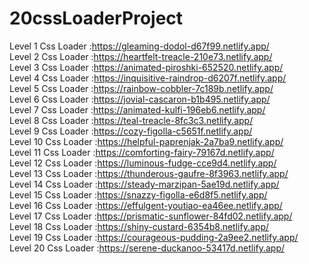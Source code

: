 # 20cssLoaderProject

Level 1 Css Loader :https://gleaming-dodol-d67f99.netlify.app/  <br/>
Level 2 Css Loader :https://heartfelt-treacle-210e73.netlify.app/  <br/>
Level 3 Css Loader :https://animated-piroshki-652520.netlify.app/  <br/>
Level 4 Css Loader :https://inquisitive-raindrop-d6207f.netlify.app/  <br/>
Level 5 Css Loader :https://rainbow-cobbler-7c189b.netlify.app/  <br/>
Level 6 Css Loader :https://jovial-cascaron-b1b495.netlify.app/  <br/>
Level 7 Css Loader :https://animated-kulfi-196eb6.netlify.app/  <br/>
Level 8 Css Loader :https://teal-treacle-8fc3c3.netlify.app/  <br/>
Level 9 Css Loader :https://cozy-figolla-c5651f.netlify.app/  <br/>
Level 10 Css Loader :https://helpful-paprenjak-2a7ba9.netlify.app/  <br/>
Level 11 Css Loader :https://comforting-fairy-79167d.netlify.app/  <br/>
Level 12 Css Loader :https://luminous-fudge-cce9d4.netlify.app/  <br/>
Level 13 Css Loader :https://thunderous-gaufre-8f3963.netlify.app/  <br/>
Level 14 Css Loader :https://steady-marzipan-5ae19d.netlify.app/  <br/>
Level 15 Css Loader :https://snazzy-figolla-e6d8f5.netlify.app/  <br/>
Level 16 Css Loader :https://effulgent-youtiao-ea46ee.netlify.app/  <br/>
Level 17 Css Loader :https://prismatic-sunflower-84fd02.netlify.app/  <br/>
Level 18 Css Loader :https://shiny-custard-6354b8.netlify.app/  <br/>
Level 19 Css Loader :https://courageous-pudding-2a9ee2.netlify.app/  <br/>
Level 20 Css Loader :https://serene-duckanoo-53417d.netlify.app/  <br/>
